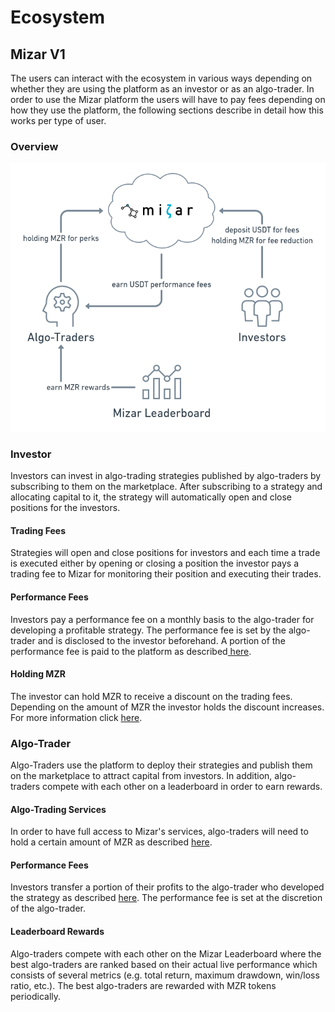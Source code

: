 # Ecosystem

## Mizar V1

The users can interact with the ecosystem in various ways depending on whether they are using the platform as an investor or as an algo-trader. In order to use the Mizar platform the users will have to pay fees depending on how they use the platform, the following sections describe in detail how this works per type of user.

### Overview

![](../../.gitbook/assets/fee-system%20%281%29.png)

### Investor

Investors can invest in algo-trading strategies published by algo-traders by subscribing to them on the marketplace. After subscribing to a strategy and allocating capital to it, the strategy will automatically open and close positions for the investors. 

#### Trading Fees

Strategies will open and close positions for investors and each time a trade is executed either by opening or closing a position the investor pays a trading fee to Mizar for monitoring their position and executing their trades.

#### Performance Fees

Investors pay a performance fee on a monthly basis to the algo-trader for developing a profitable strategy. The performance fee is set by the algo-trader and is disclosed to the investor beforehand. A portion of the performance fee is paid to the platform as described[ here](../../platform/fees.md).

#### Holding MZR

The investor can hold MZR to receive a discount on the trading fees. Depending on the amount of MZR the investor holds the discount increases. For more information click [here](../../platform/fees.md). 

### Algo-Trader

Algo-Traders use the platform to deploy their strategies and publish them on the marketplace to attract capital from investors. In addition, algo-traders compete with each other on a leaderboard in order to earn rewards.

#### Algo-Trading Services

In order to have full access to Mizar's services, algo-traders will need to hold a certain amount of MZR as described [here](./).

#### Performance Fees

Investors transfer a portion of their profits to the algo-trader who developed the strategy as described [here](../../platform/fees.md). The performance fee is set at the discretion of the algo-trader.

#### Leaderboard Rewards

Algo-traders compete with each other on the Mizar Leaderboard where the best algo-traders are ranked based on their actual live performance which consists of several metrics \(e.g. total return, maximum drawdown, win/loss ratio, etc.\). The best algo-traders are rewarded with MZR tokens periodically.

